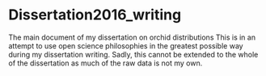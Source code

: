# Dissertation2016_writing
The main document of my dissertation on orchid distributions
This is in an attempt to use open science philosophies in the greatest possible way during my dissertation writing.
Sadly, this cannot be extended to the whole of the dissertation as much of the raw data is not my own.
